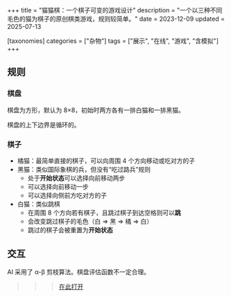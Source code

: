+++
title = "猫猫棋：一个棋子可变的游戏设计"
description = "一个以三种不同毛色的猫为棋子的原创棋类游戏，规则较简单。"
date = 2023-12-09
updated = 2025-07-13

[taxonomies]
categories = ["杂物"]
tags = ["展示", "在线", "游戏", "含模拟"]
+++

## 规则
### 棋盘
棋盘为方形，默认为 8×8，初始时两方各有一排白猫和一排黑猫。

棋盘的上下边界是循环的。

### 棋子
* 橘猫：最简单直接的棋子，可以向周围 4 个方向移动或吃对方的子
* 黑猫：类似国际象棋的兵，但没有“吃过路兵”规则
	* 处于**开始状态**可以选择向前移动两步
	* 可以选择向前移动一步
	* 可以选择向侧前方吃对方的子
* 白猫：类似跳棋
	* 在周围 8 个方向若有棋子，且跳过棋子到达空格则可以**跳**
	* 会改变跳过棋子的毛色（白 => 黑 => 橘 => 白）
	* 跳过的棋子会被重置为**开始状态**

## 交互
AI 采用了 α-β 剪枝算法。棋盘评估函数不一定合理。

> > > [在此打开](/playground/cat_chess.html)

